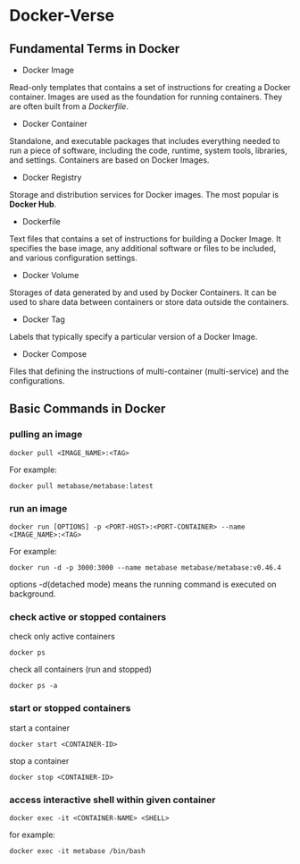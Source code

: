 # Docker-Verse

## Fundamental Terms in Docker
- Docker Image 

Read-only templates that contains a set of instructions for creating a Docker container. Images are used as the foundation for running containers. They are often built from a *Dockerfile*.

- Docker Container

Standalone, and executable packages that includes everything needed to run a piece of software, including the code, runtime, system tools, libraries, and settings. Containers are based on Docker Images.

- Docker Registry

Storage and distribution services for Docker images. The most popular is **Docker Hub**.

- Dockerfile

Text files that contains a set of instructions for building a Docker Image. It specifies the base image, any additional software or files to be included, and various configuration settings.

- Docker Volume

Storages of data generated by and used by Docker Containers. It can be used to share data between containers or store data outside the containers.

- Docker Tag

Labels that typically specify a particular version of a Docker Image.

- Docker Compose

Files that defining the instructions of multi-container (multi-service) and the configurations. 

## Basic Commands in Docker
### pulling an image
```
docker pull <IMAGE_NAME>:<TAG>
```
For example:
```
docker pull metabase/metabase:latest
```
### run an image
```
docker run [OPTIONS] -p <PORT-HOST>:<PORT-CONTAINER> --name <IMAGE_NAME>:<TAG>
```
For example:
```
docker run -d -p 3000:3000 --name metabase metabase/metabase:v0.46.4
```
options *-d*(detached mode) means the running command is executed on background.

### check active or stopped containers
check only active containers
```
docker ps
```
check all containers (run and stopped)
```
docker ps -a
```
### start or stopped containers
start a container
```
docker start <CONTAINER-ID>
```
stop a container
```
docker stop <CONTAINER-ID>
```

### access interactive shell within given container
```
docker exec -it <CONTAINER-NAME> <SHELL>
```
for example:
```
docker exec -it metabase /bin/bash
```
